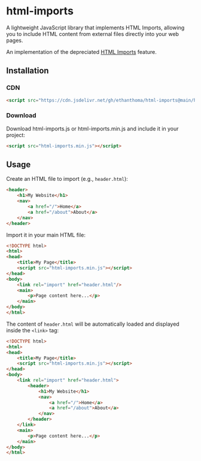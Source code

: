 # html-imports

A lightweight JavaScript library that implements HTML Imports, allowing you to include HTML content from external files directly into your web pages.

An implementation of the depreciated [HTML Imports](https://www.w3.org/TR/html-imports/) feature.

## Installation

### CDN

```html
<script src="https://cdn.jsdelivr.net/gh/ethanthoma/html-imports@main/html-imports.min.js"></script>
```

### Download

Download html-imports.js or html-imports.min.js and include it in your project:

```html
<script src="html-imports.min.js"></script>
```

## Usage

Create an HTML file to import (e.g., `header.html`):

```html
<header>
    <h1>My Website</h1>
    <nav>
        <a href="/">Home</a>
        <a href="/about">About</a>
    </nav>
</header>
```

Import it in your main HTML file:

```html
<!DOCTYPE html>
<html>
<head>
    <title>My Page</title>
    <script src="html-imports.min.js"></script>
</head>
<body>
    <link rel="import" href="header.html"/>
    <main>
        <p>Page content here...</p>
    </main>
</body>
</html>
```

The content of `header.html` will be automatically loaded and displayed inside the `<link>` tag:

```html
<!DOCTYPE html>
<html>
<head>
    <title>My Page</title>
    <script src="html-imports.min.js"></script>
</head>
<body>
    <link rel="import" href="header.html">
        <header>
            <h1>My Website</h1>
            <nav>
                <a href="/">Home</a>
                <a href="/about">About</a>
            </nav>
        </header>
    </link>
    <main>
        <p>Page content here...</p>
    </main>
</body>
</html>
```
